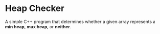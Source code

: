 # Heap Checker

A simple C++ program that determines whether a given array represents a **min heap**, **max heap**, or **neither**.